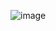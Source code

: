 ![image](https://user-images.githubusercontent.com/118994720/235780927-52a398e1-78bf-4304-88cb-959fde141724.png)

